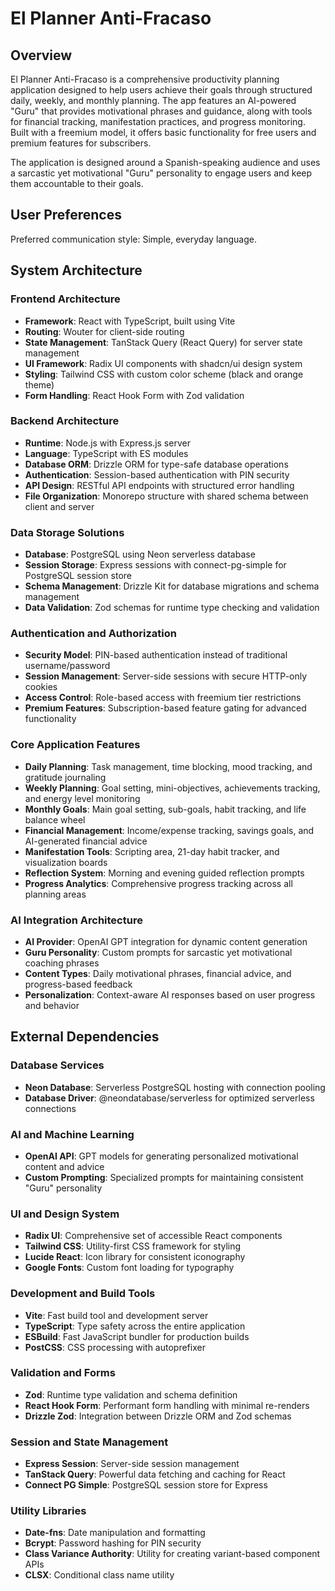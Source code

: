 # El Planner Anti-Fracaso

## Overview

El Planner Anti-Fracaso is a comprehensive productivity planning application designed to help users achieve their goals through structured daily, weekly, and monthly planning. The app features an AI-powered "Guru" that provides motivational phrases and guidance, along with tools for financial tracking, manifestation practices, and progress monitoring. Built with a freemium model, it offers basic functionality for free users and premium features for subscribers.

The application is designed around a Spanish-speaking audience and uses a sarcastic yet motivational "Guru" personality to engage users and keep them accountable to their goals.

## User Preferences

Preferred communication style: Simple, everyday language.

## System Architecture

### Frontend Architecture
- **Framework**: React with TypeScript, built using Vite
- **Routing**: Wouter for client-side routing
- **State Management**: TanStack Query (React Query) for server state management
- **UI Framework**: Radix UI components with shadcn/ui design system
- **Styling**: Tailwind CSS with custom color scheme (black and orange theme)
- **Form Handling**: React Hook Form with Zod validation

### Backend Architecture
- **Runtime**: Node.js with Express.js server
- **Language**: TypeScript with ES modules
- **Database ORM**: Drizzle ORM for type-safe database operations
- **Authentication**: Session-based authentication with PIN security
- **API Design**: RESTful API endpoints with structured error handling
- **File Organization**: Monorepo structure with shared schema between client and server

### Data Storage Solutions
- **Database**: PostgreSQL using Neon serverless database
- **Session Storage**: Express sessions with connect-pg-simple for PostgreSQL session store
- **Schema Management**: Drizzle Kit for database migrations and schema management
- **Data Validation**: Zod schemas for runtime type checking and validation

### Authentication and Authorization
- **Security Model**: PIN-based authentication instead of traditional username/password
- **Session Management**: Server-side sessions with secure HTTP-only cookies
- **Access Control**: Role-based access with freemium tier restrictions
- **Premium Features**: Subscription-based feature gating for advanced functionality

### Core Application Features
- **Daily Planning**: Task management, time blocking, mood tracking, and gratitude journaling
- **Weekly Planning**: Goal setting, mini-objectives, achievements tracking, and energy level monitoring
- **Monthly Goals**: Main goal setting, sub-goals, habit tracking, and life balance wheel
- **Financial Management**: Income/expense tracking, savings goals, and AI-generated financial advice
- **Manifestation Tools**: Scripting area, 21-day habit tracker, and visualization boards
- **Reflection System**: Morning and evening guided reflection prompts
- **Progress Analytics**: Comprehensive progress tracking across all planning areas

### AI Integration Architecture
- **AI Provider**: OpenAI GPT integration for dynamic content generation
- **Guru Personality**: Custom prompts for sarcastic yet motivational coaching phrases
- **Content Types**: Daily motivational phrases, financial advice, and progress-based feedback
- **Personalization**: Context-aware AI responses based on user progress and behavior

## External Dependencies

### Database Services
- **Neon Database**: Serverless PostgreSQL hosting with connection pooling
- **Database Driver**: @neondatabase/serverless for optimized serverless connections

### AI and Machine Learning
- **OpenAI API**: GPT models for generating personalized motivational content and advice
- **Custom Prompting**: Specialized prompts for maintaining consistent "Guru" personality

### UI and Design System
- **Radix UI**: Comprehensive set of accessible React components
- **Tailwind CSS**: Utility-first CSS framework for styling
- **Lucide React**: Icon library for consistent iconography
- **Google Fonts**: Custom font loading for typography

### Development and Build Tools
- **Vite**: Fast build tool and development server
- **TypeScript**: Type safety across the entire application
- **ESBuild**: Fast JavaScript bundler for production builds
- **PostCSS**: CSS processing with autoprefixer

### Validation and Forms
- **Zod**: Runtime type validation and schema definition
- **React Hook Form**: Performant form handling with minimal re-renders
- **Drizzle Zod**: Integration between Drizzle ORM and Zod schemas

### Session and State Management
- **Express Session**: Server-side session management
- **TanStack Query**: Powerful data fetching and caching for React
- **Connect PG Simple**: PostgreSQL session store for Express

### Utility Libraries
- **Date-fns**: Date manipulation and formatting
- **Bcrypt**: Password hashing for PIN security
- **Class Variance Authority**: Utility for creating variant-based component APIs
- **CLSX**: Conditional class name utility